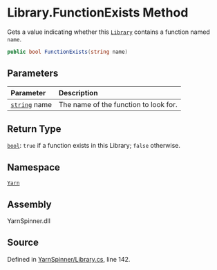 <!-- This file was generated by a tool. Do not edit this file by hand. -->

# Library.FunctionExists Method

Gets a value indicating whether this [`Library`](/api/csharp/yarn/library.md) contains a function named `name`.


```csharp
public bool FunctionExists(string name)
```

## Parameters
|Parameter|Description|
|:---|:---|
|[`string`](https://docs.microsoft.com/dotnet/api/System.String) name|The name of the function to look for.|
## Return Type
[`bool`](https://docs.microsoft.com/dotnet/api/System.Boolean): `true` if a function exists in this Library; `false` otherwise.



## Namespace
[`Yarn`](/api/csharp/yarn/README.md)

## Assembly
YarnSpinner.dll

## Source
Defined in [YarnSpinner/Library.cs](https://github.com/YarnSpinnerTool/YarnSpinner//blob/develop/YarnSpinner/Library.cs#L142), line 142.
